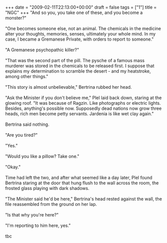+++
date = "2009-02-11T22:13:00+00:00"
draft = false
tags = ["1"]
title = "NGC"
+++
"And so you, you take one of these, and you become a monster?"<br/><br/>"One becomes someone else, not an animal. The chemicals in the medicine alter your thoughts, memories, senses, ultimately your whole mind. In my case, I became a Gremanese Private, with orders to report to someone."<br/><br/>"A Gremanese psychopathic killer?"<br/><br/>"That was the second part of the pill. The pysche of a famous mass murderer was stored in the chemicals to be released first. I suppose that explains my determination to scramble the desert - and my heatstroke, among other things."<br/><br/>"This story is almost unbelievable," Bertrina rubbed her head.<br/><br/>"Ask the Minister if you don't believe me," Plel laid back down, staring at the glowing roof. "It was because of Ragzin. Like photographs or electric lights. Besides, anything's possible now. Supposedly dead nations now grow three heads, rich men become petty servants. Jardenia is like wet clay again."<br/><br/>Bertrina said nothing.<br/><br/>"Are you tired?"<br/><br/>"Yes."<br/><br/>"Would you like a pillow? Take one."<br/><br/>"Okay."<br/><br/>Time had left the two, and after what seemed like a day later, Plel found Bertrina staring at the door that hung flush to the wall across the room, the frosted glass playing with dark shadows.<br/><br/>"The Minister said he'd be here," Bertrina's head rested against the wall, the file reassembled from the ground on her lap.<br/><br/>"Is that why you're here?"<br/><br/>"I'm reporting to him here, yes."<br/><br/>tbc<div class="blogger-post-footer"><img width='1' height='1' src='https://blogger.googleusercontent.com/tracker/5693059957647979680-309584345156585512?l=cosmiccowbell.blogspot.com' alt='' /></div>